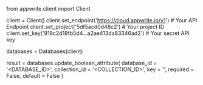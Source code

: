 from appwrite.client import Client

client = Client()
client.set_endpoint('https://cloud.appwrite.io/v1') # Your API Endpoint
client.set_project('5df5acd0d48c2') # Your project ID
client.set_key('919c2d18fb5d4...a2ae413da83346ad2') # Your secret API key

databases = Databases(client)

result = databases.update_boolean_attribute(
    database_id = '<DATABASE_ID>',
    collection_id = '<COLLECTION_ID>',
    key = '',
    required = False,
    default = False
)
